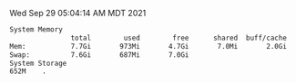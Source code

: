 Wed Sep 29 05:04:14 AM MDT 2021
```bash
System Memory
               total        used        free      shared  buff/cache   available
Mem:           7.7Gi       973Mi       4.7Gi       7.0Mi       2.0Gi       6.4Gi
Swap:          7.6Gi       687Mi       7.0Gi
System Storage
652M	.
```
